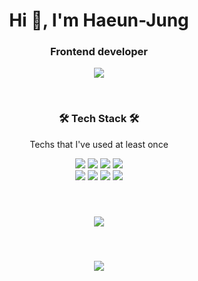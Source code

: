 <!--[header](https://capsule-render.vercel.app/api?type=wave&color=auto&height=300&section=header&text=JUNGHAEUN&fontSize=90&animation=blink)
https://velog.io/@hsngju/github-%ED%94%84%EB%A1%9C%ED%95%84-%EA%BE%B8%EB%AF%B8%EA%B8%B0 -->


<h1 align="center">Hi 👋, I'm Haeun-Jung</h1>
<h3 align="center">Frontend developer</h3>
<p align="center"><a href="mailto:gkdms325@gmail.com"><img src="https://img.shields.io/badge/Gmail-d14836?style=flat-square&logo=Gmail&logoColor=white&link=gkdms325@gmail.com"/></a></p>
<br>
<h3 align="center">🛠 Tech Stack 🛠</h3>
<p align="center"> Techs that I've used at least once </p>

<p align="center">
<img src="https://img.shields.io/badge/HTML5-E34F26?style=flat-square&logo=HTML5&logoColor=white"/></a>
<img src="https://img.shields.io/badge/css-1572B6?style=flat-square&logo=css3&logoColor=white"/></a>
<img src="https://img.shields.io/badge/Javascript-ffb13b?style=flat-square&logo=javascript&logoColor=white"/></a>
<img src="https://img.shields.io/badge/Java-007396?style=flat-square&logo=Java&logoColor=white"/></a>
<br>
<img src="https://img.shields.io/badge/SpringBoot-6DB33F?style=flat-square&logo=Spring&logoColor=white"/></a>
<img src="https://img.shields.io/badge/Vue.js-4FC08D?style=flat-square&logo=Vue.js&logoColor=white"/></a>
<img src="https://img.shields.io/badge/Mysql-E6B91E?style=flat-square&logo=MySql&logoColor=white"/></a>
<img src="https://img.shields.io/badge/Git-F05032?style=flat-square&logo=Git&logoColor=white"/></a>
</p>

<br>

<p align="center">
<img src="https://github-readme-stats.vercel.app/api?username=Haeun-Jung&show_icons=true&theme=tokyonight&count_private=true&include_all_commits=true" style="height: auto; margin-left: 20px; margin-right: 20px; padding: 10px;"/>
</p>
 
<br>

<!--
**Haeun-Jung/Haeun-Jung** is a ✨ _special_ ✨ repository because its `README.md` (this file) appears on your GitHub profile.

Here are some ideas to get you started:

- 🔭 I’m currently working on ...
- 🌱 I’m currently learning ...
- 👯 I’m looking to collaborate on ...
- 🤔 I’m looking for help with ...
- 💬 Ask me about ...
- 📫 How to reach me: ...
- 😄 Pronouns: ...
- ⚡ Fun fact: ...
-->
<p align="center">
<img src="https://capsule-render.vercel.app/api?section=footer&color=#82CAFF"/>
</p>
